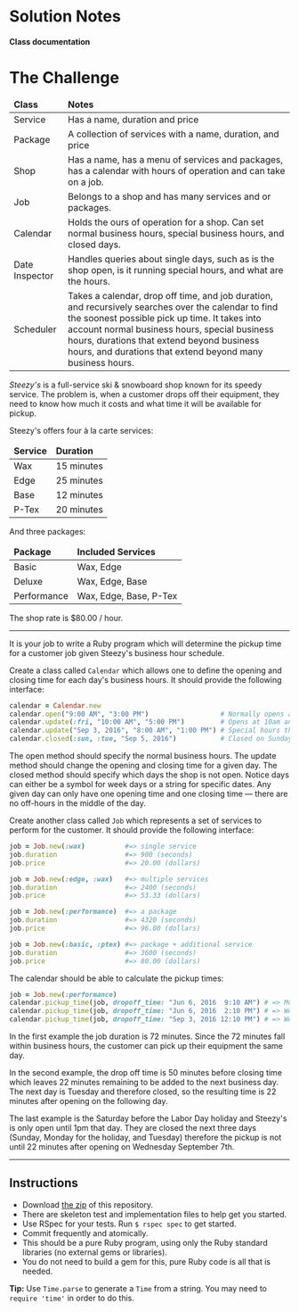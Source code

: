 # Solution Notes

#### Class documentation

# The Challenge
<table>
  <thead>
    <tr><td><b>Class</b></td><td><b>Notes</b></td></tr>
  </thead>
  <tbody>
    <tr><td>Service</td><td>Has a name, duration and price</td></tr>
    <tr><td>Package</td><td>A collection of services with a name, duration, and price</td></tr>
    <tr><td>Shop</td><td>Has a name, has a menu of services and packages, has a calendar with hours of operation and can take on a job.</td></tr>
    <tr><td>Job</td><td>Belongs to a shop and has many services and or packages.</td></tr>
    <tr><td>Calendar</td><td>Holds the ours of operation for a shop. Can set normal business hours, special business hours, and closed days.</td></tr>
    <tr><td>Date Inspector</td><td>Handles queries about single days, such as is the shop open, is it running special hours, and what are the hours. </td></tr>
    <tr><td>Scheduler</td><td>Takes a calendar, drop off time, and job duration, and recursively searches over the calendar to find the soonest possible pick up time. It takes into account normal business hours, special business hours, durations that extend beyond business hours, and durations that extend beyond many business hours.</td></tr>
  </tbody>
</table>

_Steezy's_ is a full-service ski & snowboard shop known for its speedy service. The problem is, when a customer drops off their equipment, they need to know how much it costs and what time it will be available for pickup.

Steezy's offers four à la carte services:

<table>
  <thead>
    <tr><td><b>Service</b></td><td><b>Duration</b></td></tr>
  </thead>
  <tbody>
    <tr><td>Wax</td><td>15 minutes</td></tr>
    <tr><td>Edge</td><td>25 minutes</td></tr>
    <tr><td>Base</td><td>12 minutes</td></tr>
    <tr><td>P-Tex</td><td>20 minutes</td></tr>
  </tbody>
</table>

And three packages:

<table>
  <thead>
    <tr><td><b>Package</b></td><td><b>Included Services</b></td></tr>
  </thead>
  <tbody>
    <tr><td>Basic</td><td>Wax, Edge</td></tr>
    <tr><td>Deluxe</td><td>Wax, Edge, Base</td></tr>
    <tr><td>Performance</td><td>Wax, Edge, Base, P-Tex</td></tr>
  </tbody>
</table>

The shop rate is $80.00 / hour.

<hr>

It is your job to write a Ruby program which will determine the pickup time for a customer job given Steezy's business hour schedule.

Create a class called `Calendar` which allows one to define the opening and closing time for each day's business hours. It should provide the following interface:

```ruby
calendar = Calendar.new
calendar.open("9:00 AM", "3:00 PM")                  # Normally opens at 9am and closes at 3pm
calendar.update(:fri, "10:00 AM", "5:00 PM")         # Opens at 10am and closes at 5pm every Friday
calendar.update("Sep 3, 2016", "8:00 AM", "1:00 PM") # Special hours the Saturday before Labor Day
calendar.closed(:sun, :tue, "Sep 5, 2016")           # Closed on Sundays, Tuesdays, and Labor Day
```

The open method should specify the normal business hours. The update method should change the opening and closing time for a given day. The closed method should specify which days the shop is not open. Notice days can either be a symbol for week days or a string for specific dates. Any given day can only have one opening time and one closing time — there are no off-hours in the middle of the day.

Create another class called `Job` which represents a set of services to perform for the customer. It should provide the following interface:

```ruby
job = Job.new(:wax)          #=> single service
job.duration                 #=> 900 (seconds)
job.price                    #=> 20.00 (dollars)

job = Job.new(:edge, :wax)   #=> multiple services
job.duration                 #=> 2400 (seconds)
job.price                    #=> 53.33 (dollars)

job = Job.new(:performance)  #=> a package
job.duration                 #=> 4320 (seconds)
job.price                    #=> 96.00 (dollars)

job = Job.new(:basic, :ptex) #=> package + additional service
job.duration                 #=> 3600 (seconds)
job.price                    #=> 80.00 (dollars)
```

The calendar should be able to calculate the pickup times:

```ruby
job = Job.new(:performance)
calendar.pickup_time(job, dropoff_time: "Jun 6, 2016  9:10 AM") # => Mon Jun 06 10:22:00 2016
calendar.pickup_time(job, dropoff_time: "Jun 6, 2016  2:10 PM") # => Wed Jun 08 09:22:00 2016
calendar.pickup_time(job, dropoff_time: "Sep 3, 2016 12:10 PM") # => Wed Sep 07 09:22:00 2016
```

In the first example the job duration is 72 minutes. Since the 72 minutes fall within business hours, the customer can pick up their equipment the same day.

In the second example, the drop off time is 50 minutes before closing time which leaves 22 minutes remaining to be added to the next business day. The next day is Tuesday and therefore closed, so the resulting time is 22 minutes after opening on the following day.

The last example is the Saturday before the Labor Day holiday and Steezy's is only open until 1pm that day. They are closed the next three days (Sunday, Monday for the holiday, and Tuesday) therefore the pickup is not until 22 minutes after opening on Wednesday September 7th.

<hr>

## Instructions

* Download [the zip](https://github.com/printreleaf/kata/archive/master.zip) of this repository.
* There are skeleton test and implementation files to help get you started.
* Use RSpec for your tests. Run `$ rspec spec` to get started.
* Commit frequently and atomically.
* This should be a pure Ruby program, using only the Ruby standard libraries (no external gems or libraries).
* You do not need to build a gem for this, pure Ruby code is all that is needed.

**Tip:** Use `Time.parse` to generate a `Time` from a string. You may need to `require 'time'` in order to do this.
